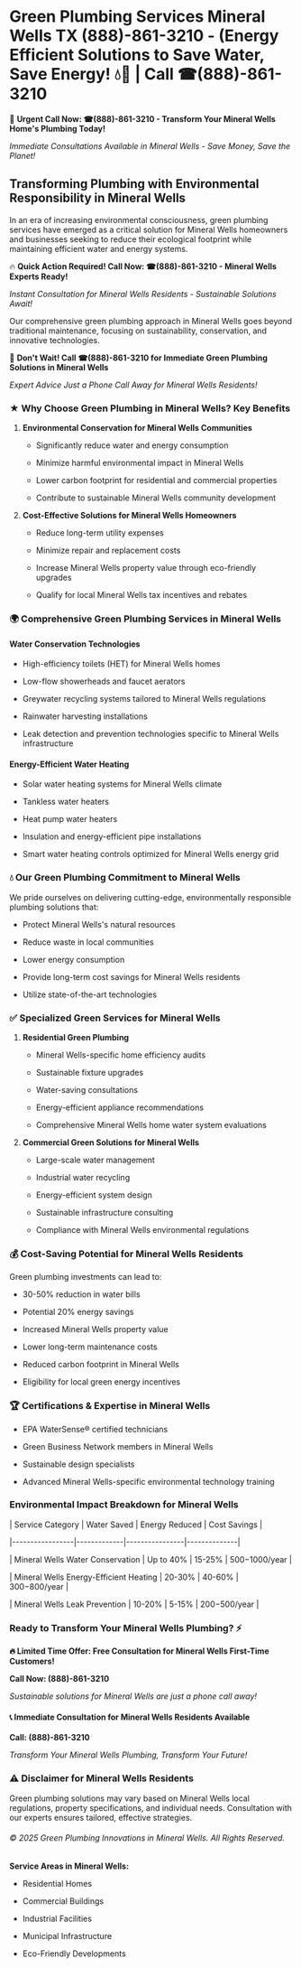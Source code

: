 # Green Plumbing Services Mineral Wells TX (888)-861-3210 - (Energy Efficient Solutions to Save Water, Save Energy! 💧🌿 | Call ☎(888)-861-3210

🚨 **Urgent Call Now: ☎(888)-861-3210 - Transform Your Mineral Wells Home's Plumbing Today!**
*Immediate Consultations Available in Mineral Wells - Save Money, Save the Planet!*

## Transforming Plumbing with Environmental Responsibility in Mineral Wells

In an era of increasing environmental consciousness, green plumbing services have emerged as a critical solution for Mineral Wells homeowners and businesses seeking to reduce their ecological footprint while maintaining efficient water and energy systems. 

🔥 **Quick Action Required! Call Now: ☎(888)-861-3210 - Mineral Wells Experts Ready!**
*Instant Consultation for Mineral Wells Residents - Sustainable Solutions Await!*

Our comprehensive green plumbing approach in Mineral Wells goes beyond traditional maintenance, focusing on sustainability, conservation, and innovative technologies.

🚨 **Don't Wait! Call ☎(888)-861-3210 for Immediate Green Plumbing Solutions in Mineral Wells**
*Expert Advice Just a Phone Call Away for Mineral Wells Residents!*

### ★ Why Choose Green Plumbing in Mineral Wells? Key Benefits

1. **Environmental Conservation for Mineral Wells Communities** 
   - Significantly reduce water and energy consumption
   - Minimize harmful environmental impact in Mineral Wells
   - Lower carbon footprint for residential and commercial properties
   - Contribute to sustainable Mineral Wells community development

2. **Cost-Effective Solutions for Mineral Wells Homeowners** 
   - Reduce long-term utility expenses
   - Minimize repair and replacement costs
   - Increase Mineral Wells property value through eco-friendly upgrades
   - Qualify for local Mineral Wells tax incentives and rebates

### 🌍 Comprehensive Green Plumbing Services in Mineral Wells

#### Water Conservation Technologies
- High-efficiency toilets (HET) for Mineral Wells homes
- Low-flow showerheads and faucet aerators
- Greywater recycling systems tailored to Mineral Wells regulations
- Rainwater harvesting installations
- Leak detection and prevention technologies specific to Mineral Wells infrastructure

#### Energy-Efficient Water Heating
- Solar water heating systems for Mineral Wells climate
- Tankless water heaters
- Heat pump water heaters
- Insulation and energy-efficient pipe installations
- Smart water heating controls optimized for Mineral Wells energy grid

### 💧 Our Green Plumbing Commitment to Mineral Wells

We pride ourselves on delivering cutting-edge, environmentally responsible plumbing solutions that:
- Protect Mineral Wells's natural resources
- Reduce waste in local communities
- Lower energy consumption
- Provide long-term cost savings for Mineral Wells residents
- Utilize state-of-the-art technologies

### ✅ Specialized Green Services for Mineral Wells

1. **Residential Green Plumbing**
   - Mineral Wells-specific home efficiency audits
   - Sustainable fixture upgrades
   - Water-saving consultations
   - Energy-efficient appliance recommendations
   - Comprehensive Mineral Wells home water system evaluations

2. **Commercial Green Solutions for Mineral Wells**
   - Large-scale water management
   - Industrial water recycling
   - Energy-efficient system design
   - Sustainable infrastructure consulting
   - Compliance with Mineral Wells environmental regulations

### 💰 Cost-Saving Potential for Mineral Wells Residents

Green plumbing investments can lead to:
- 30-50% reduction in water bills
- Potential 20% energy savings
- Increased Mineral Wells property value
- Lower long-term maintenance costs
- Reduced carbon footprint in Mineral Wells
- Eligibility for local green energy incentives

### 🏆 Certifications & Expertise in Mineral Wells

- EPA WaterSense® certified technicians
- Green Business Network members in Mineral Wells
- Sustainable design specialists
- Advanced Mineral Wells-specific environmental technology training

### Environmental Impact Breakdown for Mineral Wells

| Service Category | Water Saved | Energy Reduced | Cost Savings |
|-----------------|-------------|----------------|--------------|
| Mineral Wells Water Conservation | Up to 40% | 15-25% | $500-$1000/year |
| Mineral Wells Energy-Efficient Heating | 20-30% | 40-60% | $300-$800/year |
| Mineral Wells Leak Prevention | 10-20% | 5-15% | $200-$500/year |

### Ready to Transform Your Mineral Wells Plumbing? ⚡

**🔥 Limited Time Offer: Free Consultation for Mineral Wells First-Time Customers!**

**Call Now: (888)-861-3210**
*Sustainable solutions for Mineral Wells are just a phone call away!*

#### 📞 Immediate Consultation for Mineral Wells Residents Available

**Call: (888)-861-3210**
*Transform Your Mineral Wells Plumbing, Transform Your Future!*

### ⚠️ Disclaimer for Mineral Wells Residents

Green plumbing solutions may vary based on Mineral Wells local regulations, property specifications, and individual needs. Consultation with our experts ensures tailored, effective strategies.

###### © 2025 Green Plumbing Innovations in Mineral Wells. All Rights Reserved.

**Service Areas in Mineral Wells:** 
- Residential Homes
- Commercial Buildings
- Industrial Facilities
- Municipal Infrastructure
- Eco-Friendly Developments